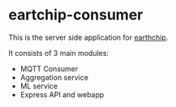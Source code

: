 # eartchip-consumer
This is the server side application for [earthchip](https://mourraille.com/earthchip). 

It consists of 3 main modules:
- MQTT Consumer
- Aggregation service
- ML service
- Express API and webapp
